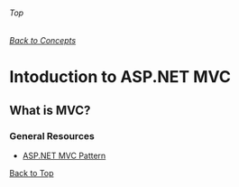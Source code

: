 ###### Top
###### [Back to Concepts](./README.md)

# Intoduction to ASP.NET MVC

## What is MVC?

### General Resources 
- [ASP.NET MVC Pattern](https://dotnet.microsoft.com/apps/aspnet/mvc)

[Back to Top](#Top)
